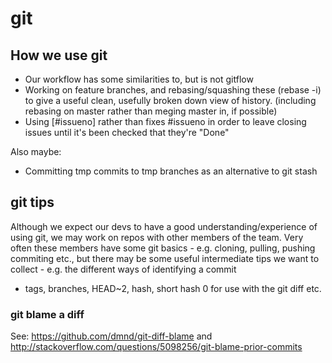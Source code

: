 # git

## How we use git

* Our workflow has some similarities to, but is not gitflow
* Working on feature branches, and rebasing/squashing these (rebase -i) 
to give a useful clean, usefully broken down view of history. 
(including rebasing on master rather than meging master in, if 
possible)
* Using [#issueno] rather than fixes #issueno in order to leave 
closing issues until it's been checked that they're "Done"

Also maybe:

* Committing tmp commits to tmp branches as an alternative to git stash

## git tips

Although we expect our devs to have a good understanding/experience of 
using git, we may work on repos with other members of the team. Very 
often these members have some git basics - e.g. cloning, pulling, 
pushing commiting etc., but there may be some useful intermediate tips 
we want to collect - e.g. the different ways of identifying a commit 
- tags, branches, HEAD~2, hash, short hash 0 for use with the git diff 
etc.

### git blame a diff

See: https://github.com/dmnd/git-diff-blame and http://stackoverflow.com/questions/5098256/git-blame-prior-commits

